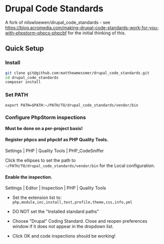 # Drupal Code Standards

A fork of nilswloewen/drupal_code_standards - see https://blog.acromedia.com/making-drupal-code-standards-work-for-you-with-phpstorm-phpcs-phpcbf for the initial thinking of this.

## Quick Setup

### Install

```bash
git clone git@github.com:matthewmessmer/drupal_code_standards.git
cd drupal_code_standards
composer install
```

### Set PATH

```
export PATH=$PATH:~/PATH/TO/drupal_code_standards/vendor/bin
```

### Configure PhpStorm inspections

**Must be done on a per-project basis!**

#### Register phpcs and phpcbf as PHP Quality Tools. 

Settings | PHP | Quality Tools | PHP_CodeSniffer

Click the ellipses to set the path to `~/PATH/TO/drupal_code_standards/vendor/bin` for the Local configuration.

#### Enable the inspection.

Settings | Editor | Inspection | PHP | Quality Tools

* Set the extension list to: `php,module,inc,install,test,profile,theme,css,info,yml`

* DO NOT set the "Installed standard paths"

* Choose "Drupal" Coding Standard. Close and reopen preferences window if it does not appear in the dropdown list.

* Click OK and code inspections should be working!